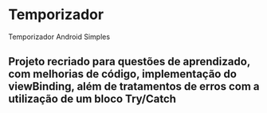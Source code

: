 # Temporizador
 Temporizador Android Simples

## Projeto recriado para questões de aprendizado, com melhorias de código, implementação do viewBinding, além de tratamentos de erros com a utilização de um bloco Try/Catch
